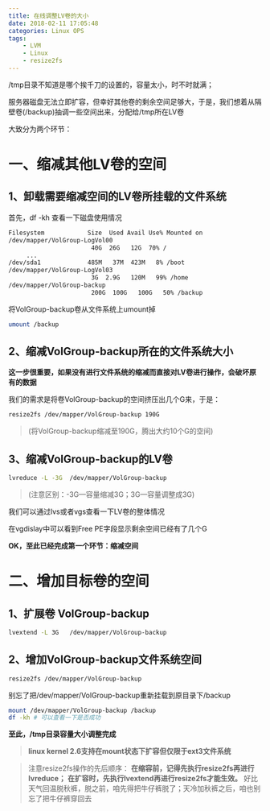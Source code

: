 ```yaml
---
title: 在线调整LV卷的大小
date: 2018-02-11 17:05:48
categories: Linux OPS
tags:
	- LVM
	- Linux
	- resize2fs
---
```


/tmp目录不知道是哪个挨千刀的设置的，容量太小，时不时就满；

服务器磁盘无法立即扩容，但幸好其他卷的剩余空间足够大，于是，我们想着从隔壁卷(/backup)抽调一些空间出来，分配给/tmp所在LV卷

大致分为两个环节：

# 一、缩减其他LV卷的空间

## 1、卸载需要缩减空间的LV卷所挂载的文件系统

首先，df -kh 查看一下磁盘使用情况
```bash
Filesystem            Size  Used Avail Use% Mounted on
/dev/mapper/VolGroup-LogVol00
                       40G  26G   12G  70% /
     ...
/dev/sda1             485M   37M  423M   8% /boot
/dev/mapper/VolGroup-LogVol03
                       3G  2.9G   120M   99% /home
/dev/mapper/VolGroup-backup
                       200G  100G   100G   50% /backup
```
将VolGroup-backup卷从文件系统上umount掉
```bash
umount /backup
```

## 2、缩减VolGroup-backup所在的文件系统大小
**这一步很重要，如果没有进行文件系统的缩减而直接对LV卷进行操作，会破坏原有的数据**

我们的需求是将卷VolGroup-backup的空间挤压出几个G来，于是：
```bash
resize2fs /dev/mapper/VolGroup-backup 190G
```


> (将VolGroup-backup缩减至190G，腾出大约10个G的空间)

## 3、缩减VolGroup-backup的LV卷
```bash
lvreduce -L -3G  /dev/mapper/VolGroup-backup
```
> (注意区别：-3G—容量缩减3G；3G—容量调整成3G)


我们可以通过lvs或者vgs查看一下LV卷的整体情况

在vgdislay中可以看到Free PE字段显示剩余空间已经有了几个G

**OK，至此已经完成第一个环节：缩减空间**

# 二、增加目标卷的空间

## 1、扩展卷 VolGroup-backup
```bash
lvextend -L 3G   /dev/mapper/VolGroup-backup
```
## 2、增加VolGroup-backup文件系统空间

```bash
resize2fs /dev/mapper/VolGroup-backup
```

别忘了把/dev/mapper/VolGroup-backup重新挂载到原目录下/backup
```bash
mount /dev/mapper/VolGroup-backup /backup
df -kh # 可以查看一下是否成功
```
**至此，/tmp目录容量大小调整完成**



> **linux kernel 2.6支持在mount状态下扩容但仅限于ext3文件系统**



> 注意resize2fs操作的先后顺序：
>**在缩容前，记得先执行resize2fs再进行lvreduce；**
> **在扩容时，先执行lvextend再进行resize2fs才能生效。**
> 好比天气回温脱秋裤，脱之前，咱先得把牛仔裤脱了；天冷加秋裤之后，咱也别忘了把牛仔裤穿回去


